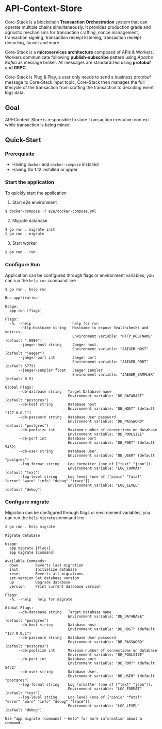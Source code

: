 # API-Context-Store

Core-Stack is a blockchain **Transaction Orchestration** system that can operate multiple chains simultaneously.
It provides production grade and agnostic mechanisms for transaction crafting, nonce management, transaction signing, transaction receipt listening, transaction receipt decoding, faucet and more.

Core-Stack is a **microservices architecture** composed of APIs & Workers. 
Workers communicate following **publish-subscribe** pattern using *Apache Kafka* as message broker. 
All messages are standardized using **protobuf** and **GRPC**.

Core-Stack is Plug & Play, a user only needs to send a business protobuf message to Core-Stack input topic,
Core-Stack then manages the full lifecycle of the transaction from crafting the transaction to decoding event logs data.

## Goal

API-Context-Store is responsible to store Transaction execution context while transaction is being mined 

## Quick-Start

### Prerequisite

- Having ```docker``` and ```docker-compose``` installed
- Having Go 1.12 installed or upper

### Start the application

To quickly start the application

1. Start e2e environment

```sh
$ docker-compose -f e2e/docker-compose.yml
```

2. Migrate database

```sh
$ go run . migrate init
$ go run . migrate
```

3. Start worker

```sh
$ go run . run
```

### Configure Run

Application can be configured through flags or environment variables, you can run the ```help run``` command line

```sh
$ go run . help run
```

```
Run application

Usage:
  app run [flags]

Flags:
  -h, --help                   help for run
      --http-hostname string   Hostname to expose healthchecks and metrics.
                               Environment variable: "HTTP_HOSTNAME" (default ":8080")
      --jaeger-host string     Jaeger host.
                               Environment variable: "JAEGER_HOST" (default "jaeger")
      --jaeger-port int        Jaeger port
                               Environment variable: "JAEGER_PORT" (default 5775)
      --jaeger-sampler float   Jaeger sampler
                               Environment variable: "JAEGER_SAMPLER" (default 0.5)

Global Flags:
      --db-database string   Target Database name
                             Environment variable: "DB_DATABASE" (default "postgres")
      --db-host string       Database host
                             Environment variable: "DB_HOST" (default "127.0.0.1")
      --db-password string   Database User password
                             Environment variable: "DB_PASSWORD" (default "postgres")
      --db-poolsize int      Maximum number of connections on database
                             Environment variable: "DB_POOLSIZE"
      --db-port int          Database port
                             Environment variable: "DB_PORT" (default 5432)
      --db-user string       Database User.
                             Environment variable: "DB_USER" (default "postgres")
      --log-format string    Log formatter (one of ["text" "json"]).
                             Environment variable: "LOG_FORMAT" (default "text")
      --log-level string     Log level (one of ["panic" "fatal" "error" "warn" "info" "debug" "trace"]).
                             Environment variable: "LOG_LEVEL" (default "debug")
```

### Configure migrate
Migration can be configured through flags or environment variables, you can run the ```help migrate``` command line

```sh
$ go run . help migrate
```

```
Migrate database

Usage:
  app migrate [flags]
  app migrate [command]

Available Commands:
  down        Reverts last migration
  init        Initialize database
  reset       Reverts all migrations
  set-version Set database version
  up          Upgrade database
  version     Print current database version

Flags:
  -h, --help   help for migrate

Global Flags:
      --db-database string   Target Database name
                             Environment variable: "DB_DATABASE" (default "postgres")
      --db-host string       Database host
                             Environment variable: "DB_HOST" (default "127.0.0.1")
      --db-password string   Database User password
                             Environment variable: "DB_PASSWORD" (default "postgres")
      --db-poolsize int      Maximum number of connections on database
                             Environment variable: "DB_POOLSIZE"
      --db-port int          Database port
                             Environment variable: "DB_PORT" (default 5432)
      --db-user string       Database User.
                             Environment variable: "DB_USER" (default "postgres")
      --log-format string    Log formatter (one of ["text" "json"]).
                             Environment variable: "LOG_FORMAT" (default "text")
      --log-level string     Log level (one of ["panic" "fatal" "error" "warn" "info" "debug" "trace"]).
                             Environment variable: "LOG_LEVEL" (default "debug")

Use "app migrate [command] --help" for more information about a command.
```